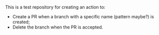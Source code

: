 This is a test repository for creating an action to:
- Create a PR when a branch with a specific name (pattern maybe?) is created;
- Delete the branch when the PR is accepted.
